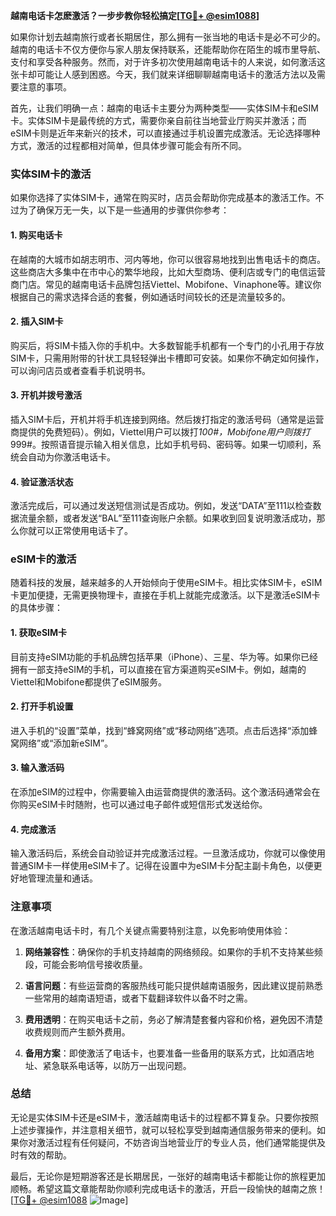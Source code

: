 **越南电话卡怎麽激活？一步步教你轻松搞定[[TG💪+ @esim1088](https://t.me/s/esim1088)]**

如果你计划去越南旅行或者长期居住，那么拥有一张当地的电话卡是必不可少的。越南的电话卡不仅方便你与家人朋友保持联系，还能帮助你在陌生的城市里导航、支付和享受各种服务。然而，对于许多初次使用越南电话卡的人来说，如何激活这张卡却可能让人感到困惑。今天，我们就来详细聊聊越南电话卡的激活方法以及需要注意的事项。

首先，让我们明确一点：越南的电话卡主要分为两种类型——实体SIM卡和eSIM卡。实体SIM卡是最传统的方式，需要你亲自前往当地营业厅购买并激活；而eSIM卡则是近年来新兴的技术，可以直接通过手机设置完成激活。无论选择哪种方式，激活的过程都相对简单，但具体步骤可能会有所不同。

### 实体SIM卡的激活

如果你选择了实体SIM卡，通常在购买时，店员会帮助你完成基本的激活工作。不过为了确保万无一失，以下是一些通用的步骤供你参考：

#### 1. 购买电话卡
在越南的大城市如胡志明市、河内等地，你可以很容易地找到出售电话卡的商店。这些商店大多集中在市中心的繁华地段，比如大型商场、便利店或专门的电信运营商门店。常见的越南电话卡品牌包括Viettel、Mobifone、Vinaphone等。建议你根据自己的需求选择合适的套餐，例如通话时间较长的还是流量较多的。

#### 2. 插入SIM卡
购买后，将SIM卡插入你的手机中。大多数智能手机都有一个专门的小孔用于存放SIM卡，只需用附带的针状工具轻轻弹出卡槽即可安装。如果你不确定如何操作，可以询问店员或者查看手机说明书。

#### 3. 开机并拨号激活
插入SIM卡后，开机并将手机连接到网络。然后拨打指定的激活号码（通常是运营商提供的免费短码）。例如，Viettel用户可以拨打*100#，Mobifone用户则拨打*999#。按照语音提示输入相关信息，比如手机号码、密码等。如果一切顺利，系统会自动为你激活电话卡。

#### 4. 验证激活状态
激活完成后，可以通过发送短信测试是否成功。例如，发送“DATA”至111以检查数据流量余额，或者发送“BAL”至111查询账户余额。如果收到回复说明激活成功，那么你就可以正常使用电话卡了。

### eSIM卡的激活

随着科技的发展，越来越多的人开始倾向于使用eSIM卡。相比实体SIM卡，eSIM卡更加便捷，无需更换物理卡，直接在手机上就能完成激活。以下是激活eSIM卡的具体步骤：

#### 1. 获取eSIM卡
目前支持eSIM功能的手机品牌包括苹果（iPhone）、三星、华为等。如果你已经拥有一部支持eSIM的手机，可以直接在官方渠道购买eSIM卡。例如，越南的Viettel和Mobifone都提供了eSIM服务。

#### 2. 打开手机设置
进入手机的“设置”菜单，找到“蜂窝网络”或“移动网络”选项。点击后选择“添加蜂窝网络”或“添加新eSIM”。

#### 3. 输入激活码
在添加eSIM的过程中，你需要输入由运营商提供的激活码。这个激活码通常会在你购买eSIM卡时随附，也可以通过电子邮件或短信形式发送给你。

#### 4. 完成激活
输入激活码后，系统会自动验证并完成激活过程。一旦激活成功，你就可以像使用普通SIM卡一样使用eSIM卡了。记得在设置中为eSIM卡分配主副卡角色，以便更好地管理流量和通话。

### 注意事项

在激活越南电话卡时，有几个关键点需要特别注意，以免影响使用体验：

1. **网络兼容性**：确保你的手机支持越南的网络频段。如果你的手机不支持某些频段，可能会影响信号接收质量。
   
2. **语言问题**：有些运营商的客服热线可能只提供越南语服务，因此建议提前熟悉一些常用的越南语短语，或者下载翻译软件以备不时之需。

3. **费用透明**：在购买电话卡之前，务必了解清楚套餐内容和价格，避免因不清楚收费规则而产生额外费用。

4. **备用方案**：即使激活了电话卡，也要准备一些备用的联系方式，比如酒店地址、紧急联系电话等，以防万一出现问题。

### 总结

无论是实体SIM卡还是eSIM卡，激活越南电话卡的过程都不算复杂。只要你按照上述步骤操作，并注意相关细节，就可以轻松享受到越南通信服务带来的便利。如果你对激活过程有任何疑问，不妨咨询当地营业厅的专业人员，他们通常能提供及时有效的帮助。

最后，无论你是短期游客还是长期居民，一张好的越南电话卡都能让你的旅程更加顺畅。希望这篇文章能帮助你顺利完成电话卡的激活，开启一段愉快的越南之旅！[[TG💪+ @esim1088](https://t.me/s/esim1088) ![Image](https://i.postimg.cc/4NQfJmqS/Snipaste-2025-05-13-00-14-12.png)]